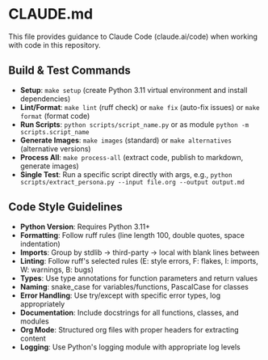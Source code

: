 # CLAUDE.md

This file provides guidance to Claude Code (claude.ai/code) when working with code in this repository.

## Build & Test Commands
- **Setup**: `make setup` (create Python 3.11 virtual environment and install dependencies)
- **Lint/Format**: `make lint` (ruff check) or `make fix` (auto-fix issues) or `make format` (format code)
- **Run Scripts**: `python scripts/script_name.py` or as module `python -m scripts.script_name`
- **Generate Images**: `make images` (standard) or `make alternatives` (alternative versions)
- **Process All**: `make process-all` (extract code, publish to markdown, generate images)
- **Single Test**: Run a specific script directly with args, e.g., `python scripts/extract_persona.py --input file.org --output output.md`

## Code Style Guidelines
- **Python Version**: Requires Python 3.11+
- **Formatting**: Follow ruff rules (line length 100, double quotes, space indentation)
- **Imports**: Group by stdlib → third-party → local with blank lines between
- **Linting**: Follow ruff's selected rules (E: style errors, F: flakes, I: imports, W: warnings, B: bugs)
- **Types**: Use type annotations for function parameters and return values
- **Naming**: snake_case for variables/functions, PascalCase for classes
- **Error Handling**: Use try/except with specific error types, log appropriately
- **Documentation**: Include docstrings for all functions, classes, and modules
- **Org Mode**: Structured org files with proper headers for extracting content
- **Logging**: Use Python's logging module with appropriate log levels